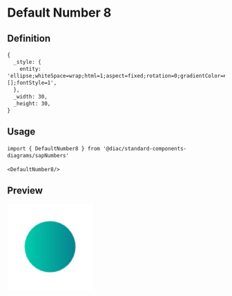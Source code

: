 # Default Number 8

## Definition

```
{
  _style: { 
    entity: 'ellipse;whiteSpace=wrap;html=1;aspect=fixed;rotation=0;gradientColor=#07838F;strokeColor=none;gradientDirection=east;fillColor=#00CEAC;rounded=0;pointerEvents=0;fontFamily=Helvetica;fontSize=16;fontColor=#FFFFFF;spacingTop=4;spacingBottom=4;spacingLeft=4;spacingRight=4;points=[];fontStyle=1',
  },
  _width: 30,
  _height: 30,
}
```

## Usage

```
import { DefaultNumber8 } from '@diac/standard-components-diagrams/sapNumbers'

<DefaultNumber8/>
```

## Preview

<img src="./default-number-8.png" width="200"/>
